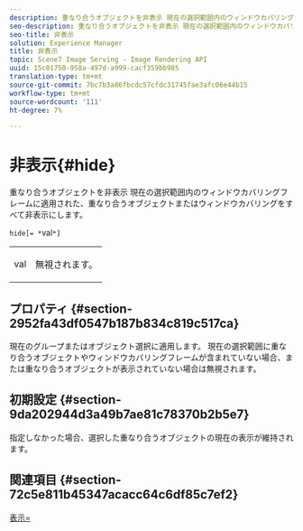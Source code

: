 ```yaml
---
description: 重なり合うオブジェクトを非表示 現在の選択範囲内のウィンドウカバリングフレームに適用された、重なり合うオブジェクトまたはウィンドウカバリングをすべて非表示にします。
seo-description: 重なり合うオブジェクトを非表示 現在の選択範囲内のウィンドウカバリングフレームに適用された、重なり合うオブジェクトまたはウィンドウカバリングをすべて非表示にします。
seo-title: 非表示
solution: Experience Manager
title: 非表示
topic: Scene7 Image Serving - Image Rendering API
uuid: 15c01750-958a-497d-a999-cacf359bb985
translation-type: tm+mt
source-git-commit: 7bc7b3a86fbcdc57cfdc31745fae3afc06e44b15
workflow-type: tm+mt
source-wordcount: '111'
ht-degree: 7%

---
```



# 非表示{#hide}

重なり合うオブジェクトを非表示 現在の選択範囲内のウィンドウカバリングフレームに適用された、重なり合うオブジェクトまたはウィンドウカバリングをすべて非表示にします。

`hide[= *`val`*]`

<table id="simpletable_015459EC2F4642A59B04F0B8064070B1"> 
 <tr class="strow"> 
  <td class="stentry"> <p><span class="codeph"> <span class="varname"> val</span></span> </p> </td> 
  <td class="stentry"> <p>無視されます。 </p></td> 
 </tr> 
</table>

## プロパティ {#section-2952fa43df0547b187b834c819c517ca}

現在のグループまたはオブジェクト選択に適用します。 現在の選択範囲に重なり合うオブジェクトやウィンドウカバリングフレームが含まれていない場合、または重なり合うオブジェクトが表示されていない場合は無視されます。

## 初期設定 {#section-9da202944d3a49b7ae81c78370b2b5e7}

指定しなかった場合、選択した重なり合うオブジェクトの現在の表示が維持されます。

## 関連項目 {#section-72c5e811b45347acacc64c6df85c7ef2}

[表示=](../../../../../ir-api/http-protocol/image-rendering-api-ref/c-ir-http-protocol-ref/c-ir-http-protocol-command-reference/r-ir-show.md#reference-f1824e1a501144bc9a6ae28de8e6bcb9)
